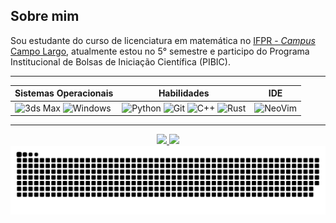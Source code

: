 ## Sobre mim

Sou estudante do curso de licenciatura em matemática no [IFPR - _Campus_ Campo Largo](https://campolargo.ifpr.edu.br), atualmente estou no 5° semestre e participo do Programa Institucional de Bolsas de Iniciação Científica (PIBIC).

---

<div align="center">

| Sistemas Operacionais | Habilidades | IDE |
|---|---|---|
| ![3ds Max](https://cdn.jsdelivr.net/gh/devicons/devicon@latest/icons/trêsdsmax/trêsdsmax-original.svg) <img alt="Windows" src="https://img.shields.io/badge/Windows-017AD7?logo=windows&logoColor=white&style=for-the-badge" /> | <img alt="Python" src="https://img.shields.io/badge/Python-0000AA?logo=python&logoColor=white&style=for-the-badge" /> <img alt="Git" src="https://img.shields.io/badge/Git-E34F26?logo=git&logoColor=white&style=for-the-badge" /> <img alt="C++" src="https://img.shields.io/badge/C%2B%2B-00599C?logo=c%2B%2B&logoColor=white&style=for-the-badge" /> <img alt="Rust" src="https://img.shields.io/badge/Rust-9B352D?logo=rust&logoColor=black&style=for-the-badge" /> | <img alt="NeoVim" src="https://img.shields.io/badge/nvim-005500?logo=neovim&logoColor=white&style=for-the-badge" /> |

---

<div>
  <a href="https://github.com/MauricioPaivadaSilva">
  <img height="180em" src="https://github-readme-stats.vercel.app/api?username=MauricioPaivadaSilva&show_icons=true&theme=dark&include_all_commits=true&count_private=true"/>
  <img height="180em" src="https://github-readme-stats.vercel.app/api/top-langs/?username=MauricioPaivadaSilva&layout=compact&langs_count=16&theme=dark"/>
</div>

<picture>
  <source media="(prefers-color-scheme: light)" srcset="https://raw.githubusercontent.com/MauricioPaivadaSilva/MauricioPaivadaSilva/output/github-contribution-grid-snake-dark.svg">
  <source media="(prefers-color-scheme: light)" srcset="https://raw.githubusercontent.com/MauricioPaivadaSilva/MauricioPaivadaSilva/output/github-contribution-grid-snake.svg">
  <img alt="github contribution grid snake animation" src="https://raw.githubusercontent.com/MauricioPaivadaSilva/MauricioPaivadaSilva/output/github-contribution-grid-snake.svg">
</picture>

</div>
